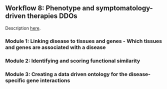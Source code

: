 ## Workflow 8: Phenotype and symptomatology-driven therapies DDOs

Description [here](https://docs.google.com/spreadsheets/d/1XNUdNdUH24AzQ-QS7XAF0TxaYcMdR-rmZtk3VlDC6Eg/edit#gid=1299498663).

### Module 1: Linking disease to tissues and genes - Which tissues and genes are associated with a disease

### Module 2: Identifying and scoring functional similarity

### Module 3: Creating a data driven ontology for the disease-specific gene interactions
